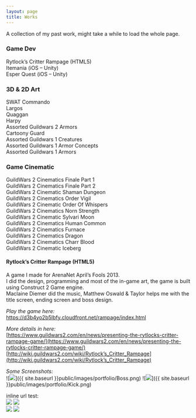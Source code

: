 ```yaml
---
layout: page
title: Works
---
```


A collection of my past work, might take a while to load the whole page.

### Game Dev
Rytlock’s Critter Rampage (HTML5)  
Itemania (iOS – Unity)  
Esper Quest (iOS – Unity)

### 3D & 2D Art
SWAT Commando  
Largos  
Quaggan  
Harpy  
Assorted Guildwars 2 Armors  
Cartoony Guard  
Assorted Guildwars 1 Creatures  
Assorted Guildwars 1 Armor Concepts  
Assorted Guildwars 1 Armors  

### Game Cinematic
GuildWars 2 Cinematics Finale Part 1  
GuildWars 2 Cinematics Finale Part 2  
GuildWars 2 Cinematic Shaman Dungeon  
GuildWars 2 Cinematics Order Vigil  
GuildWars 2 Cinematic Order Of Whispers  
GuildWars 2 Cinematics Norn Strength  
GuildWars 2 Cinematic Sylvari Moon  
GuildWars 2 Cinematics Human Common  
GuildWars 2 Cinematics Furnace  
GuildWars 2 Cinematics Dragon  
GuildWars 2 Cinematics Charr Blood  
GuildWars 2 Cinematic Iceberg  

#### Rytlock’s Critter Rampage (HTML5)
A game I made for ArenaNet April’s Fools 2013.  
I did the design, programming and most of the in-game art, the game is built using Construct 2 Game engine.  
Maclaine Diemer did the music, Matthew Oswald & Taylor helps me with the title screen, ending screen and boss design.

*Play the game here:*  <br />
<https://d3b4yo2b5lbfy.cloudfront.net/rampage/index.html>

*More details in here:*  <br />
[https://www.guildwars2.com/en/news/presenting-the-rytlocks-critter-rampage-game/](https://www.guildwars2.com/en/news/presenting-the-rytlocks-critter-rampage-game/) <br />
[http://wiki.guildwars2.com/wiki/Rytlock’s_Critter_Rampage](http://wiki.guildwars2.com/wiki/Rytlock’s_Critter_Rampage)

*Some Screenshots:* <br />
![<img src="{{ site.baseurl }}public/images/portfolio/thumbnails/Boss-300x225.png.png">]({{ site.baseurl }}public/images/portfolio/Boss.png)
![<img src="{{ site.baseurl }}public/images/portfolio/thumbnails/Kick-300x225.png.png">]({{ site.baseurl }}public/images/portfolio/Kick.png)<br />

inline url test: <br />
<a href="{{ site.baseurl }}public/images/portfolio/Boss.png"><img src="{{ site.baseurl }}public/images/portfolio/thumbnails/Boss-300x225.png"></a>
<a href="{{ site.baseurl }}public/images/portfolio/Kick.png"><img src="{{ site.baseurl }}public/images/portfolio/thumbnails/Kick-300x225.png"></a><br />
<a href="{{ site.baseurl }}public/images/portfolio/ShopKeep.png"><img src="{{ site.baseurl }}public/images/portfolio/thumbnails/ShopKeep-300x225.png"></a>
<a href="{{ site.baseurl }}public/images/portfolio/Cave.png"><img src="{{ site.baseurl }}public/images/portfolio/thumbnails/Cave-300x225.png"></a><br />




